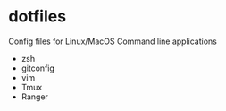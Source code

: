 # dotfiles
Config files for Linux/MacOS Command line applications

- zsh
- gitconfig
- vim
- Tmux
- Ranger
